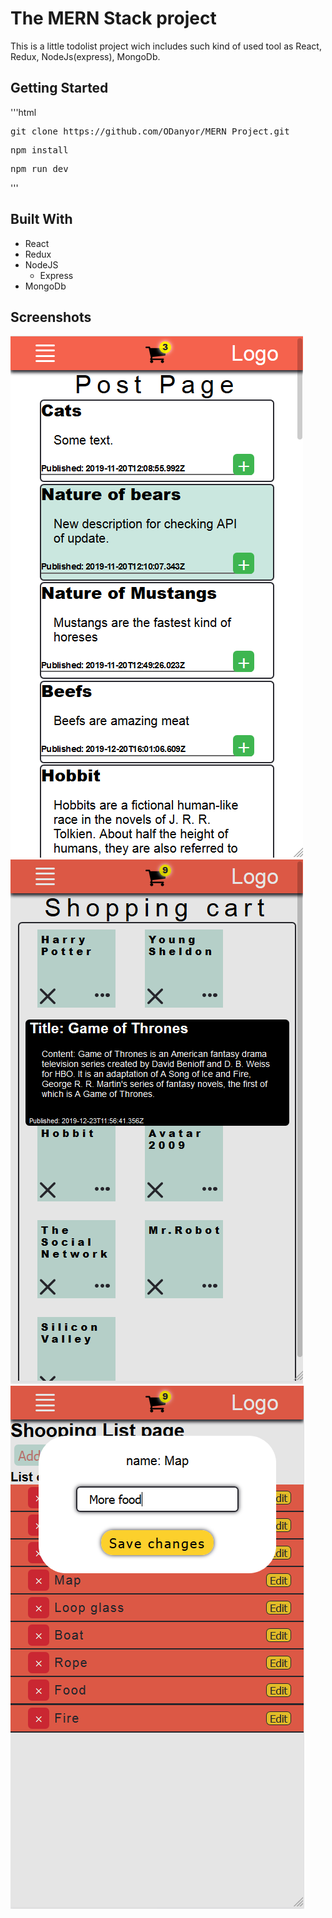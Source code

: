 # The MERN Stack project

This is a little todolist project wich includes such kind of used tool as React, Redux, NodeJs(express), MongoDb.

## Getting Started

'''html

<pre>git clone https://github.com/ODanyor/MERN_Project.git</pre>
<pre>npm install</pre>
<pre>npm run dev</pre>

'''

## Built With

- React
- Redux
- NodeJS
  - Express
- MongoDb

## Screenshots

![](/readme/mern.png)
![](/readme/mern2.png)
![](/readme/mern3.png)
